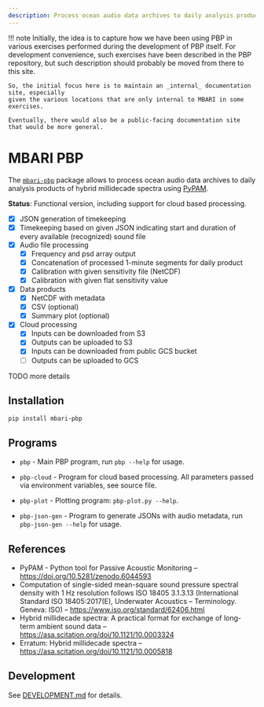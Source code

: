 ```yaml
---
description: Process ocean audio data archives to daily analysis products of hybrid millidecade spectra using PyPAM.
---
```


!!! note
    Initially, the idea is to capture how we have been using PBP in various exercises
    performed during the development of PBP itself.
    For development convenience, such exercises have been described in the PBP repository,
    but such description should probably be moved from there to this site.
    
    So, the initial focus here is to maintain an _internal_ documentation site, especially
    given the various locations that are only internal to MBARI in some exercises.
    
    Eventually, there would also be a public-facing documentation site that would be more general. 

# MBARI PBP

The [`mbari-pbp`](https://pypi.org/project/mbari-pbp/) package allows to
process ocean audio data archives to daily analysis products of hybrid millidecade spectra using
[PyPAM](https://github.com/lifewatch/pypam/).


**Status**: Functional version, including support for cloud based processing.

- [x] JSON generation of timekeeping
- [x] Timekeeping based on given JSON indicating start and duration of every available (recognized) sound file
- [x] Audio file processing
    - [x] Frequency and psd array output
    - [x] Concatenation of processed 1-minute segments for daily product
    - [x] Calibration with given sensitivity file (NetCDF)
    - [x] Calibration with given flat sensitivity value
- [x] Data products
    - [x] NetCDF with metadata
    - [x] CSV (optional)
    - [x] Summary plot (optional)
- [x] Cloud processing
    - [x] Inputs can be downloaded from S3
    - [x] Outputs can be uploaded to S3
    - [x] Inputs can be downloaded from public GCS bucket
    - [ ] Outputs can be uploaded to GCS

TODO more details

## Installation

    pip install mbari-pbp

## Programs

- `pbp` - Main PBP program, run `pbp --help` for usage.

- `pbp-cloud` - Program for cloud based processing. 
   All parameters passed via environment variables, see source file.

- `pbp-plot` - Plotting program: `pbp-plot.py --help`.
 
- `pbp-json-gen` - Program to generate JSONs with audio metadata,
  run `pbp-json-gen --help` for usage.

## References

- PyPAM - Python tool for Passive Acoustic Monitoring –
  <https://doi.org/10.5281/zenodo.6044593>
- Computation of single-sided mean-square sound pressure spectral density with 1 Hz resolution follows
  ISO 18405 3.1.3.13 (International Standard ISO 18405:2017(E), Underwater Acoustics – Terminology. Geneva: ISO)
  – https://www.iso.org/standard/62406.html
- Hybrid millidecade spectra: A practical format for exchange of long-term ambient sound data –
  <https://asa.scitation.org/doi/10.1121/10.0003324>
- Erratum: Hybrid millidecade spectra –
  <https://asa.scitation.org/doi/10.1121/10.0005818>

## Development

See [DEVELOPMENT.md](https://github.com/mbari-org/pypam-based-processing/blob/main/DEVEL.md) for details.
